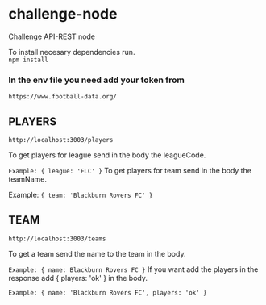 # challenge-node
Challenge API-REST node

To install necesary dependencies run.  
``` npm install ```


### In the env file you need add your token from  
```https://www.football-data.org/ ```


## PLAYERS
```http://localhost:3003/players ```  

To get players for league send in the body the leagueCode. 


```Example: { league: 'ELC' }``` 
To get players for team send in the body the teamName. 


Example: ```{ team: 'Blackburn Rovers FC' }```


## TEAM
```http://localhost:3003/teams ```  

To get a team send the name to the team in the body. 


```Example: { name: Blackburn Rovers FC }```
If you want add the players in the response add { players: 'ok' } in the body. 


```Example: { name: 'Blackburn Rovers FC', players: 'ok' }```
